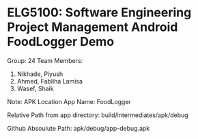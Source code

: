 # ELG5100: Software Engineering Project Management Android FoodLogger Demo

Group: 24
Team Members:
1. Nikhade, Piyush
2. Ahmed, Fabliha Lamisa
3. Wasef, Shaik

Note: APK Location
App Name: FoodLogger

Relative Path from app directory:
build/intermediates/apk/debug

Github Absoulute Path:
apk/debug/app-debug.apk
